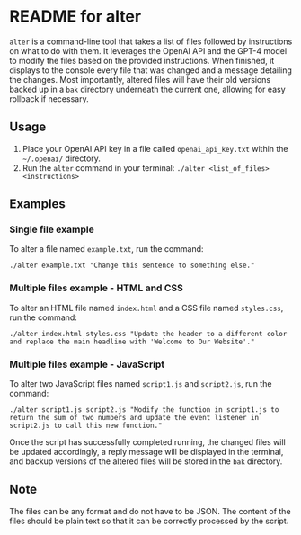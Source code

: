 # README for alter

`alter` is a command-line tool that takes a list of files followed by instructions on what to do with them. It leverages the OpenAI API and the GPT-4 model to modify the files based on the provided instructions. When finished, it displays to the console every file that was changed and a message detailing the changes. Most importantly, altered files will have their old versions backed up in a `bak` directory underneath the current one, allowing for easy rollback if necessary.

## Usage

1. Place your OpenAI API key in a file called `openai_api_key.txt` within the `~/.openai/` directory.
2. Run the `alter` command in your terminal: `./alter <list_of_files> <instructions>`

## Examples

### Single file example

To alter a file named `example.txt`, run the command:

```
./alter example.txt "Change this sentence to something else."
```

### Multiple files example - HTML and CSS

To alter an HTML file named `index.html` and a CSS file named `styles.css`, run the command:

```
./alter index.html styles.css "Update the header to a different color and replace the main headline with 'Welcome to Our Website'."
```

### Multiple files example - JavaScript

To alter two JavaScript files named `script1.js` and `script2.js`, run the command:

```
./alter script1.js script2.js "Modify the function in script1.js to return the sum of two numbers and update the event listener in script2.js to call this new function."
```

Once the script has successfully completed running, the changed files will be updated accordingly, a reply message will be displayed in the terminal, and backup versions of the altered files will be stored in the `bak` directory.

## Note

The files can be any format and do not have to be JSON. The content of the files should be plain text so that it can be correctly processed by the script. 